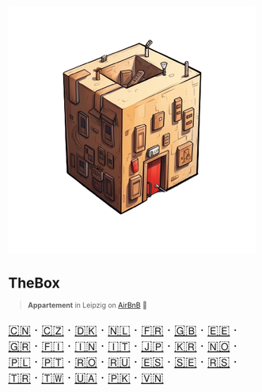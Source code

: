 <!-- _coverpage.md -->

![logo](_media/artwork/thebox-logo-art.png ':size=400')

# TheBox

> **Appartement** in Leipzig on [AirBnB](https://www.airbnb.de/rooms/638113290220817516?preview_for_ml=true&source_impression_id=p3_1702474313_zzOPpN9yz5Y9dSNR) 🦄

<div style="font-size: 1.6rem">

[🇨🇳](README.zh-CN.md "Chinese (Simplified)") ‧
[🇨🇿](README.cs.md "Czech") ‧
[🇩🇰](README.da.md "Danish") ‧
[🇳🇱](README.nl.md "Dutch") ‧
[🇫🇷](README.fr.md "French") ‧
[🇬🇧](README.en.md "English") ‧
[🇪🇪](README.et.md "Estonian") ‧
[🇬🇷](README.el.md "Greek") ‧
[🇫🇮](README.fi.md "Finnish") ‧
[🇮🇳](README.hi.md "Hindi") ‧
[🇮🇹](README.it.md "Italian") ‧
[🇯🇵](README.ja.md "Japanese") ‧
[🇰🇷](README.ko.md "Korean") ‧
[🇳🇴](README.no.md "Norwegian") ‧
[🇵🇱](README.pl.md "Polish") ‧
[🇵🇹](README.pt.md "Portuguese") ‧
[🇷🇴](README.ro.md "Romanian") ‧
[🇷🇺](README.ru.md "Russian") ‧
[🇪🇸](README.es.md "Spanish") ‧
[🇸🇪](README.sv.md "Swedish") ‧
[🇷🇸](README.sr.md "Serbian") ‧
[🇹🇷](README.tr.md "Turkish") ‧
[🇹🇼](README.zh-CN.md "Taiwan") ‧
[🇺🇦](README.uk.md "Ukrainian") ‧
[🇵🇰](README.ur.md "Urdu") ‧
[🇻🇳](README.vi.md "Vietnamese")

</div>
